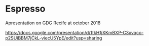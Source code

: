 # Espresso

Apresentation on GDG Recife at october 2018

https://docs.google.com/presentation/d/1tkH1jXKmBXP-C3xvqco-p2SUiBBM7jCkL-viecU5YpE/edit?usp=sharing
